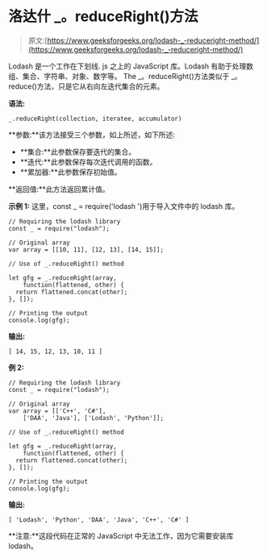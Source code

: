 # 洛达什 _。reduceRight()方法

> 原文:[https://www.geeksforgeeks.org/lodash-_-reduceright-method/](https://www.geeksforgeeks.org/lodash-_-reduceright-method/)

Lodash 是一个工作在下划线. js 之上的 JavaScript 库。Lodash 有助于处理数组、集合、字符串、对象、数字等。
The _。reduceRight()方法类似于 _。reduce()方法，只是它从右向左迭代集合的元素。

**语法:**

```
_.reduceRight(collection, iteratee, accumulator)

```

**参数:**该方法接受三个参数，如上所述，如下所述:

*   **集合:**此参数保存要迭代的集合。
*   **迭代:**此参数保存每次迭代调用的函数。
*   **累加器:**此参数保存初始值。

**返回值:**此方法返回累计值。

**示例 1:** 这里，const _ = require('lodash ')用于导入文件中的 lodash 库。

```
// Requiring the lodash library 
const _ = require("lodash"); 

// Original array 
var array = [[10, 11], [12, 13], [14, 15]];

// Use of _.reduceRight() method

let gfg = _.reduceRight(array, 
    function(flattened, other) {
  return flattened.concat(other);
}, []);

// Printing the output 
console.log(gfg);
```

**输出:**

```
[ 14, 15, 12, 13, 10, 11 ]

```

**例 2:**

```
// Requiring the lodash library 
const _ = require("lodash"); 

// Original array 
var array = [['C++', 'C#'], 
    ['DAA', 'Java'], ['Lodash', 'Python']];

// Use of _.reduceRight() method

let gfg = _.reduceRight(array, 
    function(flattened, other) {
  return flattened.concat(other);
}, []);

// Printing the output 
console.log(gfg);
```

**输出:**

```
[ 'Lodash', 'Python', 'DAA', 'Java', 'C++', 'C#' ]

```

**注意:**这段代码在正常的 JavaScript 中无法工作，因为它需要安装库 lodash。